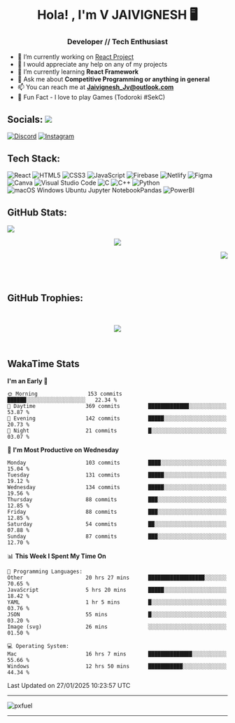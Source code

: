 <h1 align="center">Hola! , I'm V JAIVIGNESH   🖥️ </h1>
<h3 align="center">Developer // Tech Enthusiast </h3>

- 🔭 I’m currently working on [React Project](https://github.com/JaivigneshJv/devrev)
- 🤝 I would appreciate any help on any of my projects
- 🌱 I’m currently learning **React Framework**
- 💬 Ask me about **Competitive Programming or anything in general**
- 📫 You can reach me at **Jaivignesh_Jv@outlook.com** 
- 👾 Fun Fact -  I love to play Games (Todoroki #SekC)


## Socials:  [![](https://visitcount.itsvg.in/api?id=JaivigneshJv&icon=0&color=0)](https://visitcount.itsvg.in)

[![Discord](https://img.shields.io/badge/Discord-%237289DA.svg?logo=discord&logoColor=white)](https://discordapp.com/users/314206734971305984) [![Instagram](https://img.shields.io/badge/Instagram-%23E4405F.svg?logo=Instagram&logoColor=white)](https://instagram.com/jaivignesh_jv_) 


## Tech Stack:

![React](https://img.shields.io/badge/react-%2320232a.svg?style=for-the-badge&logo=react&logoColor=%2361DAFB) ![HTML5](https://img.shields.io/badge/html5-%23E34F26.svg?style=for-the-badge&logo=html5&logoColor=white) ![CSS3](https://img.shields.io/badge/css3-%231572B6.svg?style=for-the-badge&logo=css3&logoColor=white) ![JavaScript](https://img.shields.io/badge/javascript-%23323330.svg?style=for-the-badge&logo=javascript&logoColor=%23F7DF1E) ![Firebase](https://img.shields.io/badge/firebase-%23039BE5.svg?style=for-the-badge&logo=firebase) ![Netlify](https://img.shields.io/badge/netlify-%23000000.svg?style=for-the-badge&logo=netlify&logoColor=#00C7B7)   ![Figma](https://img.shields.io/badge/figma-%23F24E1E.svg?style=for-the-badge&logo=figma&logoColor=white) ![Canva](https://img.shields.io/badge/Canva-%2300C4CC.svg?style=for-the-badge&logo=Canva&logoColor=white)  ![Visual Studio Code](https://img.shields.io/badge/Visual%20Studio%20Code-0078d7.svg?style=for-the-badge&logo=visual-studio-code&logoColor=white) 	![C](https://img.shields.io/badge/c-%2300599C.svg?style=for-the-badge&logo=c&logoColor=white) ![C++](https://img.shields.io/badge/C++-00599C.svg?style=for-the-badge&logo=C++&logoColor=white)	![Python](https://img.shields.io/badge/python-3670A0?style=for-the-badge&logo=python&logoColor=ffdd54) 	![ ![macOS](https://img.shields.io/badge/mac%20os-000000?style=for-the-badge&logo=macos&logoColor=F0F0F0) ![Windows](https://img.shields.io/badge/Windows-0078D6?style=for-the-badge&logo=windows&logoColor=white) ![Ubuntu](https://img.shields.io/badge/Ubuntu-E95420?style=for-the-badge&logo=ubuntu&logoColor=white) ![Jupyter Notebook](https://img.shields.io/badge/jupyter-%23FA0F00.svg?style=for-the-badge&logo=jupyter&logoColor=white)Pandas](https://img.shields.io/badge/pandas-%23150458.svg?style=for-the-badge&logo=pandas&logoColor=white) ![PowerBI](https://img.shields.io/badge/Power%20BI-F2C811.svg?style=for-the-badge&logo=Power-BI&logoColor=black)
## GitHub Stats:   
<p align="left">
    <img src="https://github-readme-stats.vercel.app/api?username=JaivigneshJv&theme=chartreuse-dark&hide_border=true&include_all_commits=true&count_private=true"> 
    <!--chartreuse-dark-->
</p>
<p align="center">
    <img src="https://github-readme-streak-stats.herokuapp.com/?user=JaivigneshJv&theme=chartreuse-dark&hide_border=true"> 
</p>
<p align="right">
    <img src="https://github-readme-stats.vercel.app/api/top-langs/?username=JaivigneshJv&theme=chartreuse-dark&hide_border=true&include_all_commits=true&count_private=false&layout=compact"> 
</p>

</br>
</br>


## GitHub Trophies:

</br>


<p align="center">
<img src="https://github-profile-trophy.vercel.app/?username=JaivigneshJv&theme=nord&no-frame=true&no-bg=&column=8">
</p>
<br>

## WakaTime Stats 
<!--START_SECTION:waka-->
**I'm an Early 🐤** 

```text
🌞 Morning                153 commits         ██████░░░░░░░░░░░░░░░░░░░   22.34 % 
🌆 Daytime                369 commits         █████████████░░░░░░░░░░░░   53.87 % 
🌃 Evening                142 commits         █████░░░░░░░░░░░░░░░░░░░░   20.73 % 
🌙 Night                  21 commits          █░░░░░░░░░░░░░░░░░░░░░░░░   03.07 % 
```
📅 **I'm Most Productive on Wednesday** 

```text
Monday                   103 commits         ████░░░░░░░░░░░░░░░░░░░░░   15.04 % 
Tuesday                  131 commits         █████░░░░░░░░░░░░░░░░░░░░   19.12 % 
Wednesday                134 commits         █████░░░░░░░░░░░░░░░░░░░░   19.56 % 
Thursday                 88 commits          ███░░░░░░░░░░░░░░░░░░░░░░   12.85 % 
Friday                   88 commits          ███░░░░░░░░░░░░░░░░░░░░░░   12.85 % 
Saturday                 54 commits          ██░░░░░░░░░░░░░░░░░░░░░░░   07.88 % 
Sunday                   87 commits          ███░░░░░░░░░░░░░░░░░░░░░░   12.70 % 
```


📊 **This Week I Spent My Time On** 

```text
💬 Programming Languages: 
Other                    20 hrs 27 mins      ██████████████████░░░░░░░   70.65 % 
JavaScript               5 hrs 20 mins       █████░░░░░░░░░░░░░░░░░░░░   18.42 % 
YAML                     1 hr 5 mins         █░░░░░░░░░░░░░░░░░░░░░░░░   03.76 % 
JSON                     55 mins             █░░░░░░░░░░░░░░░░░░░░░░░░   03.20 % 
Image (svg)              26 mins             ░░░░░░░░░░░░░░░░░░░░░░░░░   01.50 % 

💻 Operating System: 
Mac                      16 hrs 7 mins       ██████████████░░░░░░░░░░░   55.66 % 
Windows                  12 hrs 50 mins      ███████████░░░░░░░░░░░░░░   44.34 % 
```


 Last Updated on 27/01/2025 10:23:57 UTC
<!--END_SECTION:waka-->


    
<hr>
    
![pxfuel](https://github.com/JaivigneshJv/JaivigneshJv/assets/71516398/7e0aaf9b-dac3-40dc-862b-142bc73e1d81)

<hr>
<br>






    
    
<!-- created with https://gprm.itsvg.in and modified -->
